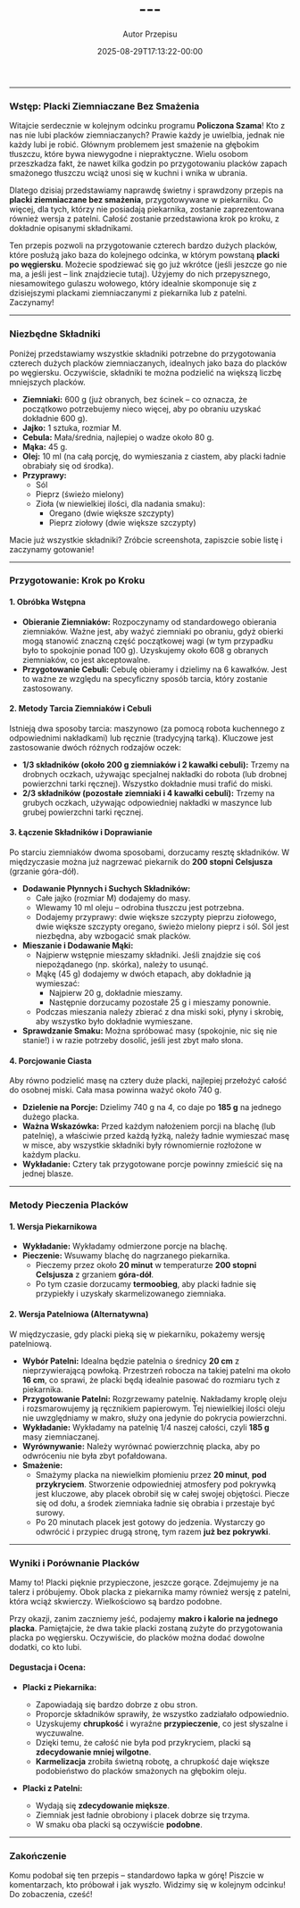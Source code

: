 ﻿---
draft: true
title: "---"
author: "Autor Przepisu"
recipe_image: images/recipe-headers/default.avif
date: 2025-08-29T17:13:22-00:00
categories: ["do-kategoryzacji"]
tags: ["draft"]
tagline: "Przepis do sformatowania"
servings: 4
prep_time: 15
cook: true
cook_time: 30
calories: 300
protein: 20
fat: 10
carbohydrate: 25
---
---

### **Wstęp: Placki Ziemniaczane Bez Smażenia**

Witajcie serdecznie w kolejnym odcinku programu **Policzona Szama**! Kto z nas nie lubi placków ziemniaczanych? Prawie każdy je uwielbia, jednak nie każdy lubi je robić. Głównym problemem jest smażenie na głębokim tłuszczu, które bywa niewygodne i niepraktyczne. Wielu osobom przeszkadza fakt, że nawet kilka godzin po przygotowaniu placków zapach smażonego tłuszczu wciąż unosi się w kuchni i wnika w ubrania.

Dlatego dzisiaj przedstawiamy naprawdę świetny i sprawdzony przepis na **placki ziemniaczane bez smażenia**, przygotowywane w piekarniku. Co więcej, dla tych, którzy nie posiadają piekarnika, zostanie zaprezentowana również wersja z patelni. Całość zostanie przedstawiona krok po kroku, z dokładnie opisanymi składnikami.

Ten przepis pozwoli na przygotowanie czterech bardzo dużych placków, które posłużą jako baza do kolejnego odcinka, w którym powstaną **placki po węgiersku**. Możecie spodziewać się go już wkrótce (jeśli jeszcze go nie ma, a jeśli jest – link znajdziecie tutaj). Użyjemy do nich przepysznego, niesamowitego gulaszu wołowego, który idealnie skomponuje się z dzisiejszymi plackami ziemniaczanymi z piekarnika lub z patelni. Zaczynamy!

---

### **Niezbędne Składniki**

Poniżej przedstawiamy wszystkie składniki potrzebne do przygotowania czterech dużych placków ziemniaczanych, idealnych jako baza do placków po węgiersku. Oczywiście, składniki te można podzielić na większą liczbę mniejszych placków.

*   **Ziemniaki:** 600 g (już obranych, bez ścinek – co oznacza, że początkowo potrzebujemy nieco więcej, aby po obraniu uzyskać dokładnie 600 g).
*   **Jajko:** 1 sztuka, rozmiar M.
*   **Cebula:** Mała/średnia, najlepiej o wadze około 80 g.
*   **Mąka:** 45 g.
*   **Olej:** 10 ml (na całą porcję, do wymieszania z ciastem, aby placki ładnie obrabiały się od środka).
*   **Przyprawy:**
    *   Sól
    *   Pieprz (świeżo mielony)
    *   Zioła (w niewielkiej ilości, dla nadania smaku):
        *   Oregano (dwie większe szczypty)
        *   Pieprz ziołowy (dwie większe szczypty)

Macie już wszystkie składniki? Zróbcie screenshota, zapiszcie sobie listę i zaczynamy gotowanie!

---

### **Przygotowanie: Krok po Kroku**

#### **1. Obróbka Wstępna**

*   **Obieranie Ziemniaków:** Rozpoczynamy od standardowego obierania ziemniaków. Ważne jest, aby ważyć ziemniaki po obraniu, gdyż obierki mogą stanowić znaczną część początkowej wagi (w tym przypadku było to spokojnie ponad 100 g). Uzyskujemy około 608 g obranych ziemniaków, co jest akceptowalne.
*   **Przygotowanie Cebuli:** Cebulę obieramy i dzielimy na 6 kawałków. Jest to ważne ze względu na specyficzny sposób tarcia, który zostanie zastosowany.

#### **2. Metody Tarcia Ziemniaków i Cebuli**

Istnieją dwa sposoby tarcia: maszynowo (za pomocą robota kuchennego z odpowiednimi nakładkami) lub ręcznie (tradycyjną tarką). Kluczowe jest zastosowanie dwóch różnych rodzajów oczek:

*   **1/3 składników (około 200 g ziemniaków i 2 kawałki cebuli):** Trzemy na drobnych oczkach, używając specjalnej nakładki do robota (lub drobnej powierzchni tarki ręcznej). Wszystko dokładnie musi trafić do miski.
*   **2/3 składników (pozostałe ziemniaki i 4 kawałki cebuli):** Trzemy na grubych oczkach, używając odpowiedniej nakładki w maszynce lub grubej powierzchni tarki ręcznej.

#### **3. Łączenie Składników i Doprawianie**

Po starciu ziemniaków dwoma sposobami, dorzucamy resztę składników. W międzyczasie można już nagrzewać piekarnik do **200 stopni Celsjusza** (grzanie góra-dół).

*   **Dodawanie Płynnych i Suchych Składników:**
    *   Całe jajko (rozmiar M) dodajemy do masy.
    *   Wlewamy 10 ml oleju – odrobina tłuszczu jest potrzebna.
    *   Dodajemy przyprawy: dwie większe szczypty pieprzu ziołowego, dwie większe szczypty oregano, świeżo mielony pieprz i sól. Sól jest niezbędna, aby wzbogacić smak placków.
*   **Mieszanie i Dodawanie Mąki:**
    *   Najpierw wstępnie mieszamy składniki. Jeśli znajdzie się coś niepożądanego (np. skórka), należy to usunąć.
    *   Mąkę (45 g) dodajemy w dwóch etapach, aby dokładnie ją wymieszać:
        *   Najpierw 20 g, dokładnie mieszamy.
        *   Następnie dorzucamy pozostałe 25 g i mieszamy ponownie.
    *   Podczas mieszania należy zbierać z dna miski soki, płyny i skrobię, aby wszystko było dokładnie wymieszane.
*   **Sprawdzanie Smaku:** Można spróbować masy (spokojnie, nic się nie stanie!) i w razie potrzeby dosolić, jeśli jest zbyt mało słona.

#### **4. Porcjowanie Ciasta**

Aby równo podzielić masę na cztery duże placki, najlepiej przełożyć całość do osobnej miski. Cała masa powinna ważyć około 740 g.

*   **Dzielenie na Porcje:** Dzielimy 740 g na 4, co daje po **185 g** na jednego dużego placka.
*   **Ważna Wskazówka:** Przed każdym nałożeniem porcji na blachę (lub patelnię), a właściwie przed każdą łyżką, należy ładnie wymieszać masę w misce, aby wszystkie składniki były równomiernie rozłożone w każdym placku.
*   **Wykładanie:** Cztery tak przygotowane porcje powinny zmieścić się na jednej blasze.

---

### **Metody Pieczenia Placków**

#### **1. Wersja Piekarnikowa**

*   **Wykładanie:** Wykładamy odmierzone porcje na blachę.
*   **Pieczenie:** Wsuwamy blachę do nagrzanego piekarnika.
    *   Pieczemy przez około **20 minut** w temperaturze **200 stopni Celsjusza** z grzaniem **góra-dół**.
    *   Po tym czasie dorzucamy **termoobieg**, aby placki ładnie się przypiekły i uzyskały skarmelizowanego ziemniaka.

#### **2. Wersja Patelniowa (Alternatywna)**

W międzyczasie, gdy placki pieką się w piekarniku, pokażemy wersję patelniową.

*   **Wybór Patelni:** Idealna będzie patelnia o średnicy **20 cm** z nieprzywierającą powłoką. Przestrzeń robocza na takiej patelni ma około **16 cm**, co sprawi, że placki będą idealnie pasować do rozmiaru tych z piekarnika.
*   **Przygotowanie Patelni:** Rozgrzewamy patelnię. Nakładamy kroplę oleju i rozsmarowujemy ją ręcznikiem papierowym. Tej niewielkiej ilości oleju nie uwzględniamy w makro, służy ona jedynie do pokrycia powierzchni.
*   **Wykładanie:** Wykładamy na patelnię 1/4 naszej całości, czyli **185 g** masy ziemniaczanej.
*   **Wyrównywanie:** Należy wyrównać powierzchnię placka, aby po odwróceniu nie była zbyt pofałdowana.
*   **Smażenie:**
    *   Smażymy placka na niewielkim płomieniu przez **20 minut**, **pod przykryciem**. Stworzenie odpowiedniej atmosfery pod pokrywką jest kluczowe, aby placek obrobił się w całej swojej objętości. Piecze się od dołu, a środek ziemniaka ładnie się obrabia i przestaje być surowy.
    *   Po 20 minutach placek jest gotowy do jedzenia. Wystarczy go odwrócić i przypiec drugą stronę, tym razem **już bez pokrywki**.

---

### **Wyniki i Porównanie Placków**

Mamy to! Placki pięknie przypieczone, jeszcze gorące. Zdejmujemy je na talerz i próbujemy. Obok placka z piekarnika mamy również wersję z patelni, która wciąż skwierczy. Wielkościowo są bardzo podobne.

Przy okazji, zanim zaczniemy jeść, podajemy **makro i kalorie na jednego placka**. Pamiętajcie, że dwa takie placki zostaną zużyte do przygotowania placka po węgiersku. Oczywiście, do placków można dodać dowolne dodatki, co kto lubi.

#### **Degustacja i Ocena:**

*   **Placki z Piekarnika:**
    *   Zapowiadają się bardzo dobrze z obu stron.
    *   Proporcje składników sprawiły, że wszystko zadziałało odpowiednio.
    *   Uzyskujemy **chrupkość** i wyraźne **przypieczenie**, co jest słyszalne i wyczuwalne.
    *   Dzięki temu, że całość nie była pod przykryciem, placki są **zdecydowanie mniej wilgotne**.
    *   **Karmelizacja** zrobiła świetną robotę, a chrupkość daje większe podobieństwo do placków smażonych na głębokim oleju.

*   **Placki z Patelni:**
    *   Wydają się **zdecydowanie miększe**.
    *   Ziemniak jest ładnie obrobiony i placek dobrze się trzyma.
    *   W smaku oba placki są oczywiście **podobne**.

---

### **Zakończenie**

Komu podobał się ten przepis – standardowo łapka w górę! Piszcie w komentarzach, kto próbował i jak wyszło. Widzimy się w kolejnym odcinku! Do zobaczenia, cześć!